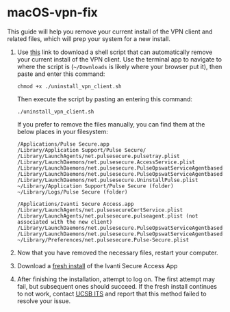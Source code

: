 # macOS-vpn-fix
This guide will help you remove your current install of the VPN client and related files, which will prep your system for a new install.

1. Use [this](https://github.com/ucsb/macOS-vpn-fix/releases/download/UninstallerScript/uninstall_vpn_client.sh) link to download a shell script that can automatically remove your current install of the VPN client. Use the terminal app to navigate to where the script is (`~/Downloads` is likely where your browser put it), then paste and enter this command:

    ```shell
    chmod +x ./uninstall_vpn_client.sh
    ```

    Then execute the script by pasting an entering this command:
    ```shell
    ./uninstall_vpn_client.sh
    ```
    
    If you prefer to remove the files manually, you can find them at the below places in your filesystem:

    ```shell
    /Applications/Pulse Secure.app
    /Library/Application Support/Pulse Secure/
    /Library/LaunchAgents/net.pulsesecure.pulsetray.plist
    /Library/LaunchDaemons/net.pulsesecure.AccessService.plist
    /Library/LaunchDaemons/net.pulsesecure.PulseOpswatServiceAgentbased_x86_64.plist
    /Library/LaunchDaemons/net.pulsesecure.PulseOpswatServiceAgentbased.plist
    /Library/LaunchDaemons/net.pulsesecure.UninstallPulse.plist
    ~/Library/Application Support/Pulse Secure (folder)
    ~/Library/Logs/Pulse Secure (folder)

    /Applications/Ivanti Secure Access.app
    /Library/LaunchAgents/net.pulsesecureCertService.plist
    /Library/LaunchAgents/net.pulsesecure.pulseagent.plist (not associated with the new client)
    /Library/LaunchDaemons/net.pulsesecure.PulseOpswatServiceAgentbased.plist
    /Library/LaunchDaemons/net.pulsesecure.PulseOpswatServiceAgentbased_x86_64.plist
    ~/Library/Preferences/net.pulsesecure.Pulse-Secure.plist
    ```

2. Now that you have removed the necessary files, restart your computer. 
3. Download a [fresh install](https://ucsb.app.box.com/folder/127781382319?s=tgtc8qb4460awsljgyrexx5zk160n7kr) of the Ivanti Secure Access App
4. After finishing the installation, attempt to log on. The first attempt may fail, but subsequent ones should succeed. If the fresh install continues to not work, contact [UCSB ITS](https://staff.sa.ucsb.edu/request-it-support) and report that this method failed to resolve your issue.
